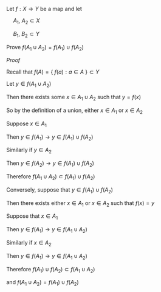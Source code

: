Let $f: X \rightarrow Y$ be a map and let

&emsp; $A_1, \ A_2 \subset X$

&emsp; $B_1, \ B_2 \subset Y$

Prove $f(A_1 \cup A_2) = f(A_1) \cup f(A_2)$

*Proof*

Recall that $f(A) = \{\ f(a) : a \in A \ \} \subset Y$

Let $y \in f(A_1 \cup A_2)$

Then there exists some $x \in A_1 \cup A_2$ such that $y=f(x)$

So by the definition of a union, either $x \in A_1$ or $x \in A_2$

Suppose $x \in A_1$

Then $y \in f(A_1) \rightarrow y \in f(A_1) \cup f(A_2)$

Similarly if $y \in A_2$

Then $y \in f(A_2) \rightarrow y \in f(A_1) \cup f(A_2)$

Therefore $f(A_1 \cup A_2) \subset f(A_1) \cup f(A_2)$

Conversely, suppose that $y \in f(A_1) \cup f(A_2)$

Then there exists either $x \in A_1$ or $x \in A_2$ such that $f(x) = y$

Suppose that $x \in A_1$

Then $y \in f(A_1) \rightarrow y \in f(A_1 \cup A_2)$

Similarly if $x \in A_2$

Then $y \in f(A_1) \rightarrow y \in f(A_1 \cup A_2)$

Therefore $f(A_1) \cup f(A_2) \subset f(A_1 \cup A_2)$

and $f(A_1 \cup A_2) = f(A_1) \cup f(A_2)$